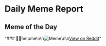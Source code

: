 # Daily Meme Report

## Meme of the Day
"### 🫠🫠helpme\n\n![Meme](https://i.redd.it/6okfq45k8yee1.png)\n\n[View on Reddit](https://redd.it/1i8w6df)"
